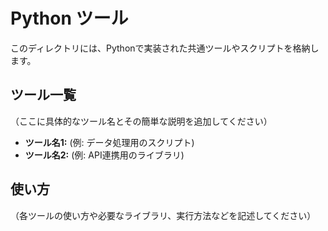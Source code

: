 # Python ツール

このディレクトリには、Pythonで実装された共通ツールやスクリプトを格納します。

## ツール一覧

（ここに具体的なツール名とその簡単な説明を追加してください）

- **ツール名1:** (例: データ処理用のスクリプト)
- **ツール名2:** (例: API連携用のライブラリ)

## 使い方

（各ツールの使い方や必要なライブラリ、実行方法などを記述してください） 